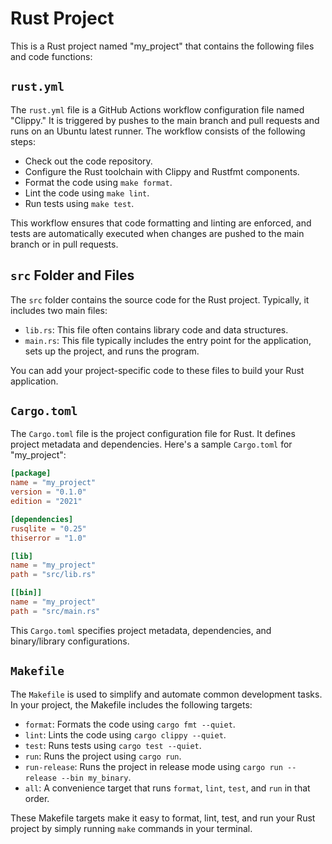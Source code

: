 
# Rust Project

This is a Rust project named "my_project" that contains the following files and code functions:

## `rust.yml`

The `rust.yml` file is a GitHub Actions workflow configuration file named "Clippy." It is triggered by pushes to the main branch and pull requests and runs on an Ubuntu latest runner. The workflow consists of the following steps:

- Check out the code repository.
- Configure the Rust toolchain with Clippy and Rustfmt components.
- Format the code using `make format`.
- Lint the code using `make lint`.
- Run tests using `make test`.

This workflow ensures that code formatting and linting are enforced, and tests are automatically executed when changes are pushed to the main branch or in pull requests.

## `src` Folder and Files

The `src` folder contains the source code for the Rust project. Typically, it includes two main files:

- `lib.rs`: This file often contains library code and data structures.
- `main.rs`: This file typically includes the entry point for the application, sets up the project, and runs the program.

You can add your project-specific code to these files to build your Rust application.

## `Cargo.toml`

The `Cargo.toml` file is the project configuration file for Rust. It defines project metadata and dependencies. Here's a sample `Cargo.toml` for "my_project":

```toml
[package]
name = "my_project"
version = "0.1.0"
edition = "2021"

[dependencies]
rusqlite = "0.25"
thiserror = "1.0"

[lib]
name = "my_project"
path = "src/lib.rs"

[[bin]]
name = "my_project"
path = "src/main.rs"
```

This `Cargo.toml` specifies project metadata, dependencies, and binary/library configurations.

## `Makefile`

The `Makefile` is used to simplify and automate common development tasks. In your project, the Makefile includes the following targets:

- `format`: Formats the code using `cargo fmt --quiet`.
- `lint`: Lints the code using `cargo clippy --quiet`.
- `test`: Runs tests using `cargo test --quiet`.
- `run`: Runs the project using `cargo run`.
- `run-release`: Runs the project in release mode using `cargo run --release --bin my_binary`.
- `all`: A convenience target that runs `format`, `lint`, `test`, and `run` in that order.

These Makefile targets make it easy to format, lint, test, and run your Rust project by simply running `make` commands in your terminal.
